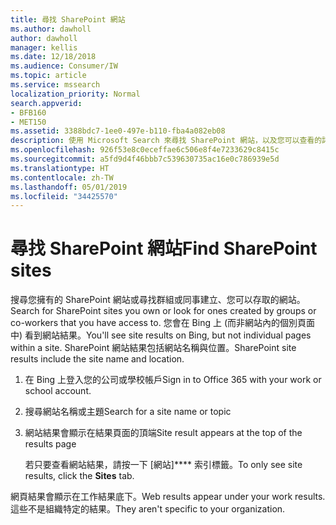 ```yaml
---
title: 尋找 SharePoint 網站
ms.author: dawholl
author: dawholl
manager: kellis
ms.date: 12/18/2018
ms.audience: Consumer/IW
ms.topic: article
ms.service: mssearch
localization_priority: Normal
search.appverid:
- BFB160
- MET150
ms.assetid: 3388bdc7-1ee0-497e-b110-fba4a082eb08
description: 使用 Microsoft Search 來尋找 SharePoint 網站，以及您可以查看的詳細資料。
ms.openlocfilehash: 926f53e8c0eceffae6c506e8f4e7233629c8415c
ms.sourcegitcommit: a5fd9d4f46bbb7c539630735ac16e0c786939e5d
ms.translationtype: HT
ms.contentlocale: zh-TW
ms.lasthandoff: 05/01/2019
ms.locfileid: "34425570"
---
```

# <a name="find-sharepoint-sites"></a><span data-ttu-id="004ab-103">尋找 SharePoint 網站</span><span class="sxs-lookup"><span data-stu-id="004ab-103">Find SharePoint sites</span></span>

<span data-ttu-id="004ab-104">搜尋您擁有的 SharePoint 網站或尋找群組或同事建立、您可以存取的網站。</span><span class="sxs-lookup"><span data-stu-id="004ab-104">Search for SharePoint sites you own or look for ones created by groups or co-workers that you have access to.</span></span> <span data-ttu-id="004ab-105">您會在 Bing 上 (而非網站內的個別頁面中) 看到網站結果。</span><span class="sxs-lookup"><span data-stu-id="004ab-105">You'll see site results on Bing, but not individual pages within a site.</span></span> <span data-ttu-id="004ab-106">SharePoint 網站結果包括網站名稱與位置。</span><span class="sxs-lookup"><span data-stu-id="004ab-106">SharePoint site results include the site name and location.</span></span>
  
1. <span data-ttu-id="004ab-107">在 Bing 上登入您的公司或學校帳戶</span><span class="sxs-lookup"><span data-stu-id="004ab-107">Sign in to Office 365 with your work or school account.</span></span>
    
2. <span data-ttu-id="004ab-108">搜尋網站名稱或主題</span><span class="sxs-lookup"><span data-stu-id="004ab-108">Search for a site name or topic</span></span>
    
3. <span data-ttu-id="004ab-109">網站結果會顯示在結果頁面的頂端</span><span class="sxs-lookup"><span data-stu-id="004ab-109">Site result appears at the top of the results page</span></span>
    
    <span data-ttu-id="004ab-110">若只要查看網站結果，請按一下 [網站]\*\*\*\* 索引標籤。</span><span class="sxs-lookup"><span data-stu-id="004ab-110">To only see site results, click the **Sites** tab.</span></span> 
    
<span data-ttu-id="004ab-111">網頁結果會顯示在工作結果底下。</span><span class="sxs-lookup"><span data-stu-id="004ab-111">Web results appear under your work results.</span></span> <span data-ttu-id="004ab-112">這些不是組織特定的結果。</span><span class="sxs-lookup"><span data-stu-id="004ab-112">They aren't specific to your organization.</span></span>

  


